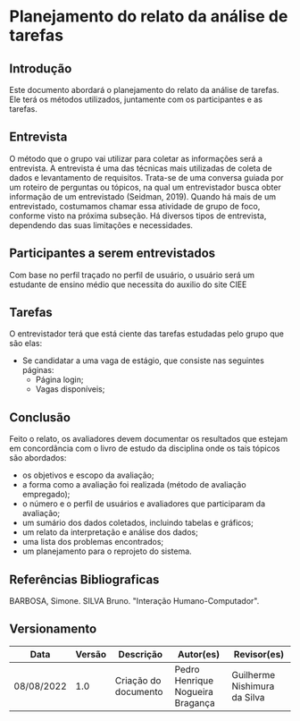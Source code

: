 # Planejamento do relato da análise de tarefas
## Introdução
  Este documento abordará o planejamento do relato da análise de tarefas. Ele terá os métodos utilizados, juntamente com os participantes e as tarefas.
## Entrevista
  O método que o grupo vai utilizar para coletar as informações será a entrevista.
  A entrevista é uma das técnicas mais utilizadas de coleta de dados e levantamento de requisitos. Trata-se
de uma conversa guiada por um roteiro de perguntas ou tópicos, na qual um entrevistador busca obter
informação de um entrevistado (Seidman, 2019). Quando há mais de um entrevistado, costumamos chamar
essa atividade de grupo de foco, conforme visto na próxima subseção. Há diversos tipos de entrevista,
dependendo das suas limitações e necessidades.

## Participantes a serem entrevistados
  Com base no perfil traçado no perfil de usuário, o usuário será um estudante de ensino médio que necessita do auxilio do site CIEE
  
## Tarefas
  O entrevistador terá que está ciente das tarefas estudadas pelo grupo que são elas:
  
  * Se candidatar a uma vaga de estágio, que consiste nas seguintes páginas:
    - Página login;
    - Vagas disponíveis;
 
## Conclusão
  Feito o relato, os avaliadores devem documentar os resultados que estejam em concordância com o livro de estudo da disciplina onde os tais tópicos são abordados:
  
  - os objetivos e escopo da avaliação;
  - a forma como a avaliação foi realizada (método de avaliação empregado);
  - o número e o perfil de usuários e avaliadores que participaram da avaliação;
  - um sumário dos dados coletados, incluindo tabelas e gráficos;
  - um relato da interpretação e análise dos dados;
  - uma lista dos problemas encontrados;
  - um planejamento para o reprojeto do sistema. 
  
## Referências Bibliograficas
BARBOSA, Simone. SILVA Bruno. "Interação Humano-Computador".

## Versionamento

| Data       | Versão | Descrição                                  | Autor(es)      | Revisor(es)  |
| ---------- | ------ | ------------------------------------------ | -------------- | ------------ |
| 08/08/2022 | 1.0    | Criação do documento                       |  Pedro Henrique Nogueira Bragança | Guilherme Nishimura da Silva|
